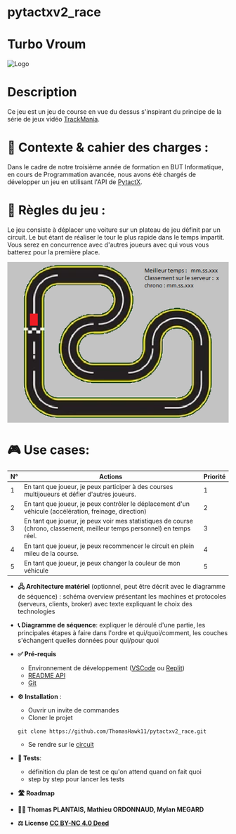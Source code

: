# pytactxv2_race

# Turbo Vroum 

![Logo]((res/logo.png)|width=100)

# Description

Ce jeu est un jeu de course en vue du dessus s'inspirant du principe de la série de jeux vidéo [TrackMania](https://fr.wikipedia.org/wiki/TrackMania).
    
# 🎯 Contexte & cahier des charges : 

Dans le cadre de notre troisième année de formation en BUT Informatique, en cours de Programmation avancée, nous  avons été chargés de développer un jeu en utilisant l'API de [PytactX](https://tutos.jusdeliens.com/index.php/2023/04/27/pytactx-creez-vos-propres-regles-du-jeu/).

# 🎲 Règles du jeu :

Le jeu consiste à déplacer une voiture sur un plateau de jeu définit par un circuit. Le but étant de réaliser le tour le plus rapide dans le temps impartit. Vous serez en concurrence avec d'autres joueurs avec qui vous vous batterez pour la première place. 

![Maquette](res/maquette.png)

# 🎮 Use cases:

| N°  | Actions                                                                                                                  | Priorité |
| --- | ------------------------------------------------------------------------------------------------------------------------ | -------- |
| 1   | En tant que joueur, je peux participer à des courses multijoueurs et défier d'autres joueurs.                            | 1        |
| 2   | En tant que joueur, je peux contrôler le déplacement d'un véhicule (accélération, freinage, direction)                   | 2        |
| 3   | En tant que joueur, je peux voir mes statistiques de course (chrono, classement, meilleur temps personnel) en temps réel.| 3        |
| 4   | En tant que joueur, je peux recommencer le circuit en plein mileu de la course.                                          | 4        |
| 5   | En tant que joueur, je peux changer la couleur de mon véhicule                                                           | 5        |

      
- **🖧 Architecture matériel** (optionnel, peut être décrit avec le diagramme de séquence) : schéma overview présentant les machines et protocoles (serveurs, clients, broker) avec texte expliquant le choix des technologies 

- **📞 Diagramme de séquence**: expliquer le déroulé d'une partie, les principales étapes à faire dans l'ordre et qui/quoi/comment, les couches s'échangent quelles données pour qui/pour quoi

- **✅ Pré-requis** 
    - Environnement de développement ([VSCode](https://code.visualstudio.com/) ou [Replit](https://replit.com/))
    - [README API](src/api/README.md)
    - [Git](https://git-scm.com/book/en/v2/Getting-Started-Installing-Git)
- **⚙️ Installation** :
    - Ouvrir un invite de commandes
    - Cloner le projet
    ```
    git clone https://github.com/ThomasHawk11/pytactxv2_race.git
    ```
    - Se rendre sur le [circuit]()
- **🧪 Tests**: 
    - définition du plan de test ce qu'on attend quand on fait quoi 
    - step by step pour lancer les tests
- **🛣️ Roadmap**
- **🧑‍💻 Thomas PLANTAIS, Mathieu ORDONNAUD, Mylan MEGARD**
- **⚖️ License [CC BY-NC 4.0 Deed](https://creativecommons.org/licenses/by-nc/4.0/)**
